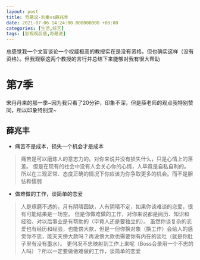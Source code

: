 ```yaml
---
layout: post
title: 奇葩说-刘秦vs薛兆丰
date: 2021-07-06 14:24:00.000000000 +08:00
categories: [生活,综艺]
tags: [影视观后感,奇葩说]
---
```

总感觉我一个文盲谈论一个权威极高的教授实在是没有资格。但也确实这样（没有资格）。但我观察这两个教授的言行并总结下来能够对我有很大帮助

# 第7季
宋丹丹来的那一季~因为我只看了20分钟，印象不深，但是薛老师的观点我特别赞同，所以印象特别深~

## 薛兆丰  

* 痛苦不是成本，损失一个机会才是成本  
> 痛苦是可以磨炼人的意志力的。对你来说并没有损失什么，只是心情上的落差。
但是在现有的社会中没有人会关心你的心情，人毕竟是自私自利的。所以在三观正常、态度正确的情况下你应该为你争取更多的机会。而不是胆怯和懦弱

* 做难做的工作，谈简单的恋爱  
> 人是琢磨不透的，月有阴晴圆缺，人有阴晴不定，如果你谈难谈的恋爱，很有可能结果是一场空。
但是你做难做的工作，对你来说都是阅历、知识和经验、对以后事业是有帮助的（毕竟人还是要独立的）。
虽然你谈复杂的恋爱也有经历和经验，也能傍大款，但是一但你换对象（换工作）会给人的感觉你不忠，能天天傍大款吗？再说傍大款也需要你有内在的谈吐（就是你肚子里有没有墨水）。
更何况不忠映射到工作上来呢（Boss会录用一个不忠的人吗）？所以一定要做做难做的工作，谈简单的恋爱